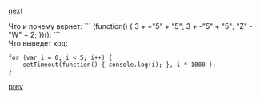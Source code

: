 <a href="05.md">next</a>

<div>
Что и почему вернет:
```
(function() {
3 +  +"5" + "5";
3 +  -"5" + "5";
"Z" - "W" + 2;
})();
```
</div>

<div>
Что выведет код:

```
for (var i = 0; i < 5; i++) {
    setTimeout(function() { console.log(i); }, i * 1000 );
}
```
</div>

<a href="03.md">prev</a>